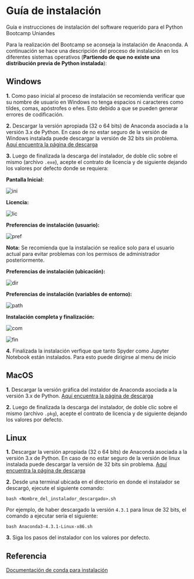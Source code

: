# Guía de instalación
Guía e instrucciones de instalación del software requerido para el Python Bootcamp Uniandes

Para la realización del Bootcamp se aconseja la instalación de Anaconda. A continuación se hace una descripción del proceso de instalación en los diferentes sistemas operativos (**Partiendo de que no existe una distribución previa de Python instalada**):

## Windows

**1.** Como paso inicial al proceso de instalación se recomienda verificar que su nombre de usuario en Windows no tenga espacios ni caracteres como tildes, comas, apóstrofes o eñes. Esto debido a que se pueden generar errores de codificación.

**2.** Descargar la versión apropiada (32 o 64 bits) de Anaconda asociada a la versión 3.x de Python. En caso de no estar seguro de la versión de Windows instalada puede descargar la versión de 32 bits sin problema. [Aquí encuentra la página de descarga](https://www.continuum.io/downloads#windows)

**3.** Luego de finalizada la descarga del instalador, de doble clic sobre el mismo (archivo `.exe`), acepte el contrato de licencia y de siguiente dejando los valores por defecto donde se requiera:

**Pantalla Inicial:**

![ini](/../dalthviz-guia-instalacion/capturas/windowsInicial.png?raw=true)

**Licencia:**

![lic](/../dalthviz-guia-instalacion/capturas/windowsLicencia.png?raw=true)

**Preferencias de instalación (usuario):**

![pref](/../dalthviz-guia-instalacion/capturas/windowsPref.png?raw=true)

**Nota:** Se recomienda que la instalación se realice solo para el usuario actual para evitar problemas con los permisos de administrador posteriormente.

**Preferencias de instalación (ubicación):**

![dir](/../dalthviz-guia-instalacion/capturas/windowsDir.png?raw=true)

**Preferencias de instalación (variables de entorno):**

![path](/../dalthviz-guia-instalacion/capturas/windowsPath.png?raw=true)

**Instalación completa y finalización:**

![com](/../dalthviz-guia-instalacion/capturas/windowsComp.png?raw=true)

![fin](/../dalthviz-guia-instalacion/capturas/windowsFinish.png?raw=true)

**4.** Finalizada la instalación verfique que tanto Spyder como Jupyter Notebook están instalados. Para esto puede dirigirse al menu de inicio

## MacOS

**1.** Descargar la versión gráfica del instaldor de Anaconda asociada a la versión 3.x de Python. [Aquí encuentra la página de descarga](https://www.continuum.io/downloads#osx)

**2.** Luego de finalizada la descarga del instalador, de doble clic sobre el mismo (archivo `.pkg`), acepte el contrato de licencia y de siguiente dejando los valores por defecto.

## Linux

**1.** Descargar la versión apropiada (32 o 64 bits) de Anaconda asociada a la versión 3.x de Python. En caso de no estar seguro de la versión de linux instalada puede descargar la versión de 32 bits sin problema. [Aquí encuentra la página de descarga](https://www.continuum.io/downloads#linux)

**2.** Desde una terminal ubicada en el directorio en donde el instalador se descargó, ejecute el siguiente comando:

```
bash <Nombre_del_instalador_descargado>.sh
```

Por ejemplo, de haber descargado la versión `4.3.1` para linux de 32 bits, el comando a ejecutar sería el siguiente:

```
bash Anaconda3-4.3.1-Linux-x86.sh
```

**3.** Siga los pasos del instalador con los valores por defecto.

## Referencia

[Documentación de conda para instalación](https://conda.io/docs/install/full.html)
